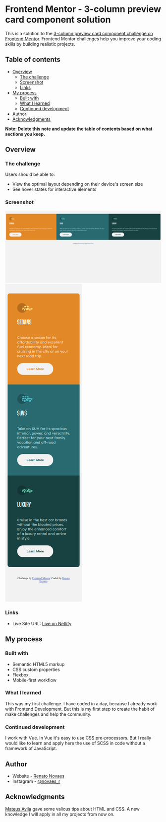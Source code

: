 # Frontend Mentor - 3-column preview card component solution

This is a solution to the [3-column preview card component challenge on Frontend Mentor](https://www.frontendmentor.io/challenges/3column-preview-card-component-pH92eAR2-). Frontend Mentor challenges help you improve your coding skills by building realistic projects. 

## Table of contents

- [Overview](#overview)
  - [The challenge](#the-challenge)
  - [Screenshot](#screenshot)
  - [Links](#links)
- [My process](#my-process)
  - [Built with](#built-with)
  - [What I learned](#what-i-learned)
  - [Continued development](#continued-development)
- [Author](#author)
- [Acknowledgments](#acknowledgments)

**Note: Delete this note and update the table of contents based on what sections you keep.**

## Overview

### The challenge

Users should be able to:

- View the optimal layout depending on their device's screen size
- See hover states for interactive elements

### Screenshot

![](./assets/screenshots/desktop.png)
![](./assets/screenshots/mobile.png)

### Links

- Live Site URL: [Live on Netlify](https://elastic-swanson-8c86b9.netlify.app/)

## My process

### Built with

- Semantic HTML5 markup
- CSS custom properties
- Flexbox
- Mobile-first workflow

### What I learned

This was my first challenge. I have coded in a day, because I already work with Frontend Development. But this is my first step to create the habit of make challenges and help the community.

### Continued development

I work with Vue. In Vue it's easy to use CSS pre-processors. But I really would like to learn and apply here the use of SCSS in code without a framework of JavaScript.

## Author

- Website - [Renato Novaes](https://www.renatonovaes.dev)
- Instagram - [@novaes_r](https://www.instagram.com/novaes_r)
  

## Acknowledgments

[Mateus Avila](https://github.com/mateusavila) gave some valious tips about HTML and CSS. A new knowledge I will apply in all my projects from now on.
